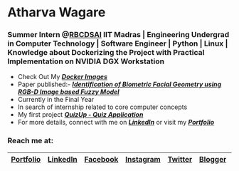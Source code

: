 # Atharva Wagare
### Summer Intern @[RBCDSAI](https://rbcdsai.iitm.ac.in/) IIT Madras | Engineering Undergrad in Computer Technology | Software Engineer | Python | Linux | Knowledge about Dockerizing the Project with Practical Implementation on NVIDIA DGX Workstation

- Check Out My [***___Docker Images___***](https://hub.docker.com/u/atharvawagare)
- Paper published:- [***___Identification of Biometric Facial Geometry using RGB-D Image based Fuzzy Model___***](https://www.researchgate.net/publication/363272731_Identification_of_Biometric_Facial_Geometry_using_RGB-D_Image_based_Fuzzy_Model)
- Currently in the Final Year
- In search of internship related to core computer concepts
- My first project [***QuizUp - Quiz Application***](https://atharvawagare.github.io/quiz-app/)
- For more details, connect with me on [***LinkedIn***](https://linkedin.com/in/atharvawagare/) or visit my [***Portfolio***](https://atharvawagare.github.io/)

### Reach me at:
| [Portfolio](https://atharvawagare.github.io/) | [LinkedIn](https://linkedin.com/in/atharvawagare/) | [Facebook](https://facebook.com/atharvawagare/) | [Instagram](https://instagram.com/atharvawagare/) | [Twitter](https://twitter.com/atharvawagare/) | [Blogger](https://atharvawagare.blogspot.com/) | [KooApp](https://www.kooapp.com/profile/atharvawagare) |
|---|---|---|---|---|---|---|


<!--
This is comment and below also
--!>

<!-- **atharvawagare/atharvawagare** is a ✨ _special_ ✨ repository because its `README.md` (this file) appears on your GitHub profile.

Here are some ideas to get you started:

- 🔭 I’m currently working on ...
- 🌱 I’m currently learning ...
- 👯 I’m looking to collaborate on ...
- 🤔 I’m looking for help with ...
- 💬 Ask me about ...
- 📫 How to reach me: ...
- 😄 Pronouns: ...
- ⚡ Fun fact: ... -->

